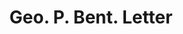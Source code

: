 ---
doi: 10.7916/D8BG411B
date_other: '1903'
date_other_textual: '1903'
form: correspondence
genre:
- Letters (correspondence)
name:
- Geo. P. Bent
object_in_context_url: https://biggert.cul.columbia.edu/items/view/ave_biggert_00195
subject_hierarchical_geographic:
- Chicago, Illinois, United States
subject_name:
- Geo. P. Bent
title: Geo. P. Bent. Letter
sort_title: Geo. P. Bent. Letter
call_number: ave_biggert_00195
coordinates:
- 41.83694444444445,-87.68472222222222
pid: ave_biggert_00195
identifiers: ave_biggert_00195
thumbnail: https://derivativo-1.library.columbia.edu/iiif/2/ldpd:345076/full/!256,256/0/native.jpg
permalink: "/items/ave_biggert_00195/"
layout: iiif-image-page
---